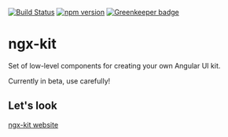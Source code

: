 [![Build Status](https://travis-ci.org/ngx-kit/ngx-kit.svg?branch=master)](https://travis-ci.org/ngx-kit/ngx-kit)
[![npm version](https://badge.fury.io/js/%40ngx-kit%2Fcore.svg)](https://www.npmjs.com/@ngx-kit/core)
[![Greenkeeper badge](https://badges.greenkeeper.io/ngx-kit/ngx-kit.svg)](https://greenkeeper.io/)

# ngx-kit

Set of low-level components for creating your own Angular UI kit.

Currently in beta, use carefully!

## Let's look

[ngx-kit website](https://ngx-kit.com)
